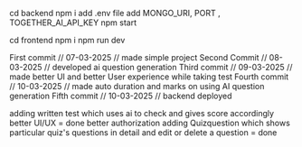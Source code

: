 <!-- steps to run project -->

<!-- for backend -->
cd backend
npm i 
add .env file
add MONGO_URI, PORT , TOGETHER_AI_API_KEY
npm start

<!-- for frontend -->
cd frontend npm i
npm run dev

<!-- done -->

<!-- project progress report -->
First commit // 07-03-2025 // made simple project
Second Commit // 08-03-2025 // developed ai question generation
Third commit // 09-03-2025 // made better UI and better User experience while taking test
Fourth commit // 10-03-2025 // made auto duration and marks on using AI question generation 
Fifth commit // 10-03-2025 // backend deployed

<!-- for future -->
adding written test which uses ai to check and gives score accordingly
better UI/UX = done
better authorization
adding Quizquestion which shows particular quiz's questions in detail and edit or delete a question =  done